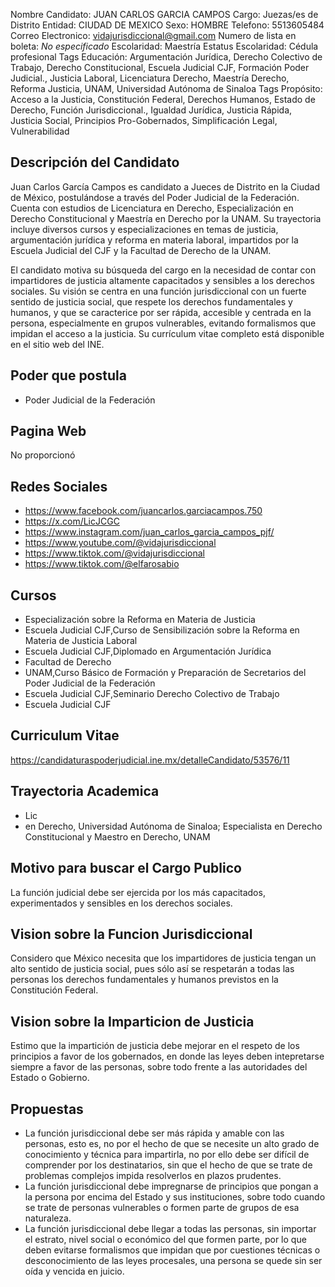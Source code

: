 Nombre Candidato: JUAN CARLOS GARCIA CAMPOS
Cargo: Juezas/es de Distrito
Entidad: CIUDAD DE MEXICO
Sexo: HOMBRE
Telefono: 5513605484
Correo Electronico: vidajurisdiccional@gmail.com
Numero de lista en boleta: *No especificado*
Escolaridad: Maestría
Estatus Escolaridad: Cédula profesional
Tags Educación: Argumentación Jurídica, Derecho Colectivo de Trabajo, Derecho Constitucional, Escuela Judicial CJF, Formación Poder Judicial., Justicia Laboral, Licenciatura Derecho, Maestría Derecho, Reforma Justicia, UNAM, Universidad Autónoma de Sinaloa
Tags Propósito: Acceso a la Justicia, Constitución Federal, Derechos Humanos, Estado de Derecho, Función Jurisdiccional., Igualdad Jurídica, Justicia Rápida, Justicia Social, Principios Pro-Gobernados, Simplificación Legal, Vulnerabilidad


## Descripción del Candidato 

Juan Carlos García Campos es candidato a Jueces de Distrito en la Ciudad de México, postulándose a través del Poder Judicial de la Federación. Cuenta con estudios de Licenciatura en Derecho, Especialización en Derecho Constitucional y Maestría en Derecho por la UNAM. Su trayectoria incluye diversos cursos y especializaciones en temas de justicia, argumentación jurídica y reforma en materia laboral, impartidos por la Escuela Judicial del CJF y la Facultad de Derecho de la UNAM.

El candidato motiva su búsqueda del cargo en la necesidad de contar con impartidores de justicia altamente capacitados y sensibles a los derechos sociales. Su visión se centra en una función jurisdiccional con un fuerte sentido de justicia social, que respete los derechos fundamentales y humanos, y que se caracterice por ser rápida, accesible y centrada en la persona, especialmente en grupos vulnerables, evitando formalismos que impidan el acceso a la justicia. Su currículum vitae completo está disponible en el sitio web del INE.


## Poder que postula

- Poder Judicial de la Federación


## Pagina Web

No proporcionó


## Redes Sociales

- https://www.facebook.com/juancarlos.garciacampos.750
- https://x.com/LicJCGC
- https://www.instagram.com/juan_carlos_garcia_campos_pjf/
- https://www.youtube.com/@vidajurisdiccional
- https://www.tiktok.com/@vidajurisdiccional
- https://www.tiktok.com/@elfarosabio


## Cursos

- Especialización sobre la Reforma en Materia de Justicia
- Escuela Judicial CJF,Curso de Sensibilización sobre la Reforma en Materia de Justicia Laboral
- Escuela Judicial CJF,Diplomado en Argumentación Jurídica
- Facultad de Derecho
- UNAM,Curso Básico de Formación y Preparación de Secretarios del Poder Judicial de la Federación
- Escuela Judicial CJF,Seminario Derecho Colectivo de Trabajo
- Escuela Judicial CJF


## Curriculum Vitae

https://candidaturaspoderjudicial.ine.mx/detalleCandidato/53576/11


## Trayectoria Academica

- Lic
- en Derecho, Universidad Autónoma de Sinaloa; Especialista en Derecho Constitucional y Maestro en Derecho, UNAM


## Motivo para buscar el Cargo Publico

La función judicial debe ser ejercida por los más capacitados, experimentados y sensibles en los derechos sociales.


## Vision sobre la Funcion Jurisdiccional

Considero que México necesita que los impartidores de justicia tengan un alto sentido de justicia social, pues sólo así se respetarán a todas las personas los derechos fundamentales y humanos previstos en la Constitución Federal.


## Vision sobre la Imparticion de Justicia

Estimo que la impartición de justicia debe mejorar en el respeto de los principios a favor de los gobernados, en donde las leyes deben intepretarse siempre a favor de las personas, sobre todo frente a las autoridades del Estado o Gobierno.


## Propuestas

- La función jurisdiccional debe ser más rápida y amable con las personas, esto es, no por el hecho de que se necesite un alto grado de conocimiento y técnica para impartirla, no por ello debe ser difícil de comprender por los destinatarios, sin que el hecho de que se trate de problemas complejos impida resolverlos en plazos prudentes.
- La función jurisdiccional debe impregnarse de principios que pongan a la persona por encima del Estado y sus instituciones, sobre todo cuando se trate de personas vulnerables o formen parte de grupos de esa naturaleza.
- La función jurisdiccional debe llegar a todas las personas, sin importar el estrato, nivel social o económico del que formen parte, por lo que deben evitarse formalismos que impidan que por cuestiones técnicas o desconocimiento de las leyes procesales, una persona se quede sin ser oída y vencida en juicio.

